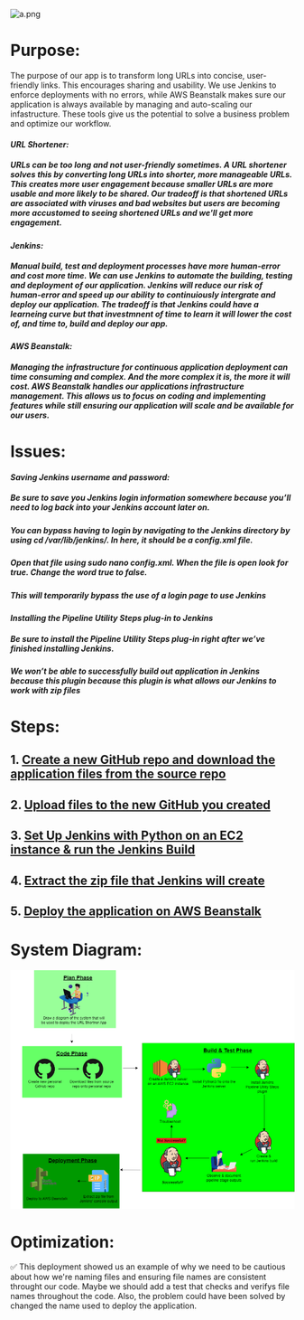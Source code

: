 ![a.png](https://github-assets-first-deployment.s3.amazonaws.com/1.1/urlshortener.PNG)

# Purpose:

The purpose of our app is to transform long URLs into concise, user-friendly links. This encourages sharing and usability. We use Jenkins to enforce deployments with no errors, while AWS Beanstalk makes sure our application is always available by managing and auto-scaling our infastructure. These tools give us the potential to solve a business problem and optimize our workflow.

  #### *URL Shortener:*
  ##### URLs can be too long and not user-friendly sometimes. A URL shortener solves this by converting long URLs into shorter, more manageable URLs. This creates more user engagement because smaller URLs are more usable and more likely to be shared. Our tradeoff is that shortened URLs are associated with viruses and bad websites but users are becoming more accustomed to seeing shortened URLs and we'll get more engagement.

  #### *Jenkins:*
  ##### Manual build, test and deployment processes have more human-error and cost more time. We can use Jenkins to automate the building, testing and deployment of our application. Jenkins will reduce our risk of human-error and speed up our ability to continuiously intergrate and deploy our application. The tradeoff is that Jenkins could have a learneing curve but that investmnent of time to learn it will lower the cost of, and time to, build and deploy our app.

  #### *AWS Beanstalk:*
  ##### Managing the infrastructure for continuous application deployment can time consuming and complex. And the more complex it is, the more it will cost. AWS Beanstalk handles our applications infrastructure management. This allows us to focus on coding and implementing features while still ensuring our application will scale and be available for our users.

# Issues:
#### *Saving Jenkins username and password:*

##### Be sure to save you Jenkins login information somewhere because you’ll need to log back into your Jenkins account later on. 

##### You can bypass having to login by navigating to the  Jenkins directory by using cd /var/lib/jenkins/. In here, it should be a config.xml file. 
##### Open that file using sudo nano config.xml. When the file is open look for <useSecurity>true</useSecurity>. Change the word true to false. 
##### This will temporarily bypass the use of a login page to use Jenkins

#### *Installing the Pipeline Utility Steps plug-in to Jenkins*

##### Be sure to install the Pipeline Utility Steps plug-in right after we’ve finished installing Jenkins. 
##### We won’t be able to successfully build out application in Jenkins because this plugin because this plugin is what allows our Jenkins to work with zip files

# Steps:
## 1. [Create a new GitHub repo and download the application files from the source repo](https://github.com/djtoler/URL-Shortener-Deployment2/blob/main/Deployment2DownloadUploadFiles.md)
## 2. [Upload files to the new GitHub you created](https://github.com/djtoler/URL-Shortener-Deployment2/blob/main/UploadFilesToGitHub.md)
## 3. [Set Up Jenkins with Python on an EC2 instance & run the Jenkins Build](https://github.com/djtoler/URL-Shortener-Deployment2/blob/main/Deployment2JenkinsMarkdown.md)
## 4. [Extract the zip file that Jenkins will create](https://github.com/djtoler/URL-Shortener-Deployment2/blob/main/ExtractZipFromJenkins.md)
## 5. [Deploy the application on AWS Beanstalk](https://scribehow.com/shared/How_to_Create_and_Deploy_a_Python_URL_Shortener_on_AWS_Elastic_Beanstalk__MS9pB8lfRaGFiKAq2FU-cw) 

# System Diagram:
![a.png](https://github.com/djtoler/URL-Shortener-Deployment2/blob/main/Deployment2Diagram2.drawio.png)

# Optimization:
<aside>
✅ This deployment showed us an example of why we need to be cautious about how we're naming files and ensuring file names are consistent throught our code. Maybe we should add a test that checks and verifys file names throughout the code. Also, the problem could have been solved by changed the name used to deploy the application.

</aside>

